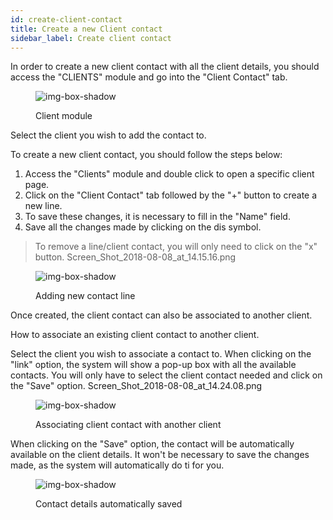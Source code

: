 ```yaml
---
id: create-client-contact
title: Create a new Client contact
sidebar_label: Create client contact
---
```


In order to create a new client contact with all the client details, you should access the "CLIENTS" module and go into the "Client Contact" tab.

<figure>

![img-box-shadow](/img/university/crm/crm-client1-1.png)
<figcaption>Client module</figcaption>
</figure>

Select the client you wish to add the contact to.

To create a new client contact, you should follow the steps below:

1. Access the "Clients" module and double click to open a specific client page.
2. Click on the "Client Contact" tab followed by the "+" button to create a new line.
3. To save these changes, it is necessary to fill in the "Name" field.
4. Save all the changes made by clicking on the dis symbol.
> To remove a line/client contact, you will only need to click on the "x" button.
Screen_Shot_2018-08-08_at_14.15.16.png

<figure>

![img-box-shadow](/img/university/crm/crm-client1-2.png)
<figcaption>Adding new contact line</figcaption>
</figure>

Once created, the client contact can also be associated to another client.

How to associate an existing client contact to another client.

Select the client you wish to associate a contact to.
When clicking on the "link" option, the system will show a pop-up box with all the available contacts. You will only have to select the client contact needed and click on the "Save" option.
Screen_Shot_2018-08-08_at_14.24.08.png

<figure>

![img-box-shadow](/img/university/crm/crm-client1-3.png)
<figcaption>Associating client contact with another client</figcaption>
</figure>

When clicking on the "Save" option, the contact will be automatically available on the client details.
It won't be necessary to save the changes made, as the system will automatically do ti for you.

<figure>

![img-box-shadow](/img/university/crm/crm-client1-4.png)
<figcaption>Contact details automatically saved</figcaption>
</figure>

